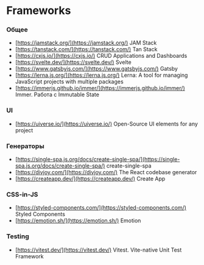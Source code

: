 # Frameworks

### Общее
- [https://jamstack.org/](https://jamstack.org/) JAM Stack
- [https://tanstack.com/](https://tanstack.com/) Tan Stack
- [https://cxjs.io/](https://cxjs.io/) CRUD Applications and Dashboards
- [https://svelte.dev/](https://svelte.dev/) Svelte
- [https://www.gatsbyjs.com/](https://www.gatsbyjs.com/) Gatsby
- [https://lerna.js.org/](https://lerna.js.org/) Lerna: A tool for managing JavaScript projects with multiple packages
- [https://immerjs.github.io/immer/](https://immerjs.github.io/immer/) Immer. Работа с Immutable State

### UI
- [https://uiverse.io/](https://uiverse.io/) Open-Source UI elements for any project

### Генераторы
- [https://single-spa.js.org/docs/create-single-spa/](https://single-spa.js.org/docs/create-single-spa/) create-single-spa
- [https://divjoy.com/](https://divjoy.com/) The React codebase generator
- [https://createapp.dev/](https://createapp.dev/) Create App

### CSS-in-JS
- [https://styled-components.com/](https://styled-components.com/) Styled Components
- [https://emotion.sh/](https://emotion.sh/) Emotion

### Testing
- [https://vitest.dev/](https://vitest.dev/) Vitest. Vite-native Unit Test Framework
